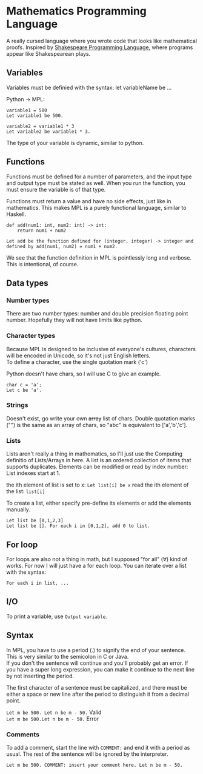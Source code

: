 # Mathematics Programming Language

A really cursed language where you wrote code that looks like mathematical proofs. Inspired by [Shakespeare Programming Language](https://en.wikipedia.org/wiki/Shakespeare_Programming_Language#Example_code), where programs appear like Shakespearean plays.

## Variables

Variables must be definied with the syntax:
let variableName be ...

Python -> MPL:

`variable1 = 500`<br>
`Let variable1 be 500.`

`variable2 = variable1 * 3`<br>
`Let variable2 be variable1 * 3.`

The type of your variable is dynamic, similar to python.

## Functions

Functions must be defined for a number of parameters, and the input type and output type must be stated as well. When you run the function, you must ensure the variable is of that type.

Functions must return a value and have no side effects, just like in mathematics. This makes MPL is a purely functional language, similar to Haskell.

```
def add(num1: int, num2: int) -> int:
	return num1 + num2
```

```
Let add be the function defined for (integer, integer) -> integer and defined by add(num1, num2) = num1 + num2.
```
We see that the function definition in MPL is pointlessly long and verbose. This is intentional, of course.

## Data types

### Number types
There are two number types: number and double precision floating point number. Hopefully they will not have limits like python.

### Character types
Because MPL is designed to be inclusive of everyone's cultures, characters will be encoded in Unicode, so it's not just English letters.<br>
To define a character, use the single quotation mark ('c')

Python doesn't have chars, so I will use C to give an example.

`char c = 'a';`<br>
`Let c be 'a'.`

### Strings
Doesn't exist, go write your own ~~array~~ list of chars.
Double quotation marks ("") is the same as an array of chars, so "abc" is equivalent to ['a','b','c'].

### Lists
Lists aren't really a thing in mathematics, so I'll just use the Computing definitio of Lists/Arrays in here.
A list is an ordered collection of items that supports duplicates. Elements can be modified or read by index number:
List indexes start at 1.

the ith element of list is set to x: `Let list[i] be x`
read the ith element of the list: `list[i]`

To create a list, either specify pre-define its elements or add the elements manually.

`Let list be [0,1,2,3]`<br>
`Let list be []. For each i in [0,1,2], add 0 to list.`

## For loop

For loops are also not a thing in math, but I supposed "for all" (∀) kind of works.
For now I will just have a for each loop. You can iterate over a list with the syntax:

`For each i in list, ...`

## I/O

To print a variable, use `Output variable.`

## Syntax

In MPL, you have to use a period (.) to signify the end of your sentence. This is very similar to the semicolon in C or Java.<br>
If you don't the sentence will continue and you'll probably get an error. If you have a super long expression, you can make it continue to the next line by not inserting the period.

The first character of a sentence must be capitalized, and there must be either a space or new line after the period to distinguish it from a decimal point.

`Let m be 500. Let n be m - 50.` Valid<br>
`Let m be 500.Let n be m - 50.` Error

### Comments
To add a comment, start the line with `COMMENT:` and end it with a period as usual. The rest of the sentence will be ignored by the interpreter.

`Let m be 500. COMMENT: insert your comment here. Let n be m - 50.`
